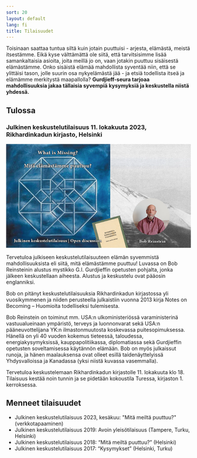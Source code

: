 ```yaml
---
sort: 20
layout: default
lang: fi
title: Tilaisuudet
---
```


Toisinaan saattaa tuntua siltä kuin jotain puuttuisi - arjesta, elämästä, meistä itsestämme. Eikä 
kyse välttämättä ole siitä, että tarvitsisimme lisää samankaltaisia asioita, joita meillä jo on, vaan 
jotakin puuttuu sisäisestä elämästämme. Onko sisäistä elämää mahdollista syventää niin, että se ylittäisi 
tason, jolle suurin osa nykyelämästä jää - ja etsiä todellista itseä ja elämämme merkitystä maapallolla? 
**Gurdjieff-seura tarjoaa mahdollisuuksia jakaa tällaisia syvempiä kysymyksiä ja keskustella niistä yhdessä.** 

## Tulossa

<!----><a name="2023-tapaaminen"></a>
### Julkinen keskustelutilaisuus 11. lokakuuta 2023, Rikhardinkadun kirjasto, Helsinki

![Mitä meiltä puuttuu?](/docs/assets/What_Is_Missing_Event.png)

Tervetuloa julkiseen keskustelutilaisuuteen elämän syvemmistä mahdollisuuksista eli siitä, mitä elämästämme puuttuu! Luvassa on Bob Reinsteinin alustus mystikko G.I. Gurdjieffin opetusten pohjalta, jonka jälkeen keskustellaan aiheesta. Alustus ja keskustelu ovat pääosin englanniksi.

Bob on pitänyt keskustelutilaisuuksia Rikhardinkadun kirjastossa yli vuosikymmenen ja niiden perusteella julkaistiin vuonna 2013 kirja Notes on Becoming – Huomioita todelliseksi tulemisesta.

Bob Reinstein on toiminut mm. USA:n ulko­ministeriössä varaministerinä vastuualueinaan ympäristö, terveys ja luonnonvarat sekä USA:n pääneuvottelijana YK:n ilmastonmuutosta koskevassa puitesopimuksessa. Hänellä on yli 40 vuoden kokemus tieteessä, taloudessa, energiakysymyksissä, kauppapolitiikassa, diplomatiassa sekä Gurdjieffin opetusten soveltamisessa käytännön elämään. Bob on myös julkaissut runoja, ja hänen maalauksensa ovat olleet esillä taidenäyttelyissä Yhdysvalloissa ja Kanadassa (yksi niistä kuvassa vasemmalla).

Tervetuloa keskustelemaan Rikhardinkadun kirjastolle 11. lokakuuta klo 18. Tilaisuus kestää noin tunnin ja se pidetään kokoustila Turessa, kirjaston 1. kerroksessa.

## Menneet tilaisuudet

* Julkinen keskustelutilaisuus 2023, kesäkuu: "Mitä meiltä puuttuu?" (verkkotapaaminen)
* Julkinen keskustelutilaisuus 2019: Avoin yleisötilaisuus (Tampere, Turku, Helsinki)
* Julkinen keskustelutilaisuus 2018: “Mitä meiltä puuttuu?” (Helsinki) 
* Julkinen keskustelutilaisuus 2017: “Kysymykset” (Helsinki, Turku) 
